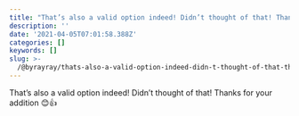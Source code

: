 ```yaml
---
title: "That’s also a valid option indeed! Didn’t thought of that! Thanks for your addition \U0001F60A\U0001F44D"
description: ''
date: '2021-04-05T07:01:58.388Z'
categories: []
keywords: []
slug: >-
  /@byrayray/thats-also-a-valid-option-indeed-didn-t-thought-of-that-thanks-for-your-addition-dd0e3bdd0ba3
---
```


That’s also a valid option indeed! Didn’t thought of that! Thanks for your addition 😊👍